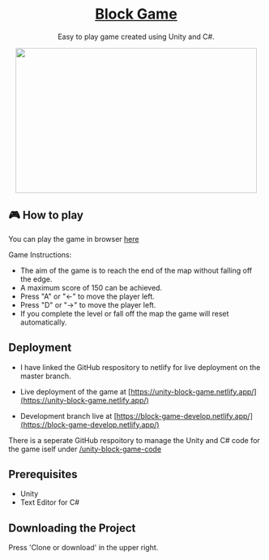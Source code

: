 <h1 align="center"><a href="https://block-game.netlify.app/">Block Game</a></h1>

<p align="center">Easy to play game created using Unity and C#.
</p>

<p align="center">
  <img src="https://user-images.githubusercontent.com/54678624/75148603-efe69b80-56f7-11ea-9def-c8580a767728.png" width="476" height="286"/>
</p>

## :video_game: How to play
You can play the game in browser [here](https://block-game.netlify.app/)

Game Instructions:
- The aim of the game is to reach the end of the map without falling off the edge. 
- A maximum score of 150 can be achieved. 
- Press "A" or "←" to move the player left. 
- Press "D" or "→" to move the player left. 
- If you complete the level or fall off the map the game will reset automatically.


## Deployment
- I have linked the GitHub respository to netlify for live deployment on the master branch.

- Live deployment of the game at [https://unity-block-game.netlify.app/](https://unity-block-game.netlify.app/)
- Development branch live at [https://block-game-develop.netlify.app/](https://block-game-develop.netlify.app/)

There is a seperate GitHub respoitory to manage the Unity and C# code for the game iself under [/unity-block-game-code](https://github.com/conranpearce/unity-block-game-code)

## Prerequisites
- Unity
- Text Editor for C#

## Downloading the Project
Press 'Clone or download' in the upper right.
